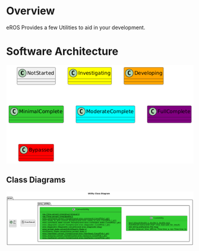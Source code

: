 # Overview
eROS Provides a few Utilities to aid in your development.

# Software Architecture
![](../../output/Legend.png)

## Class Diagrams
![](../../../include/eros_utility/doc/output/UtilityClassDiagram.png)